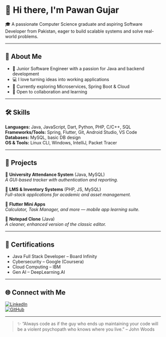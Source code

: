 # 👋 Hi there, I'm Pawan Gujar

🎓 A passionate Computer Science graduate and aspiring Software Developer from Pakistan, eager to build scalable systems and solve real-world problems.

---

## 🚀 About Me

- 🎯 Junior Software Engineer with a passion for Java and backend development
- 💻 I love turning ideas into working applications
- 📘 Currently exploring Microservices, Spring Boot & Cloud
- 🤝 Open to collaboration and learning

---

## 🛠️ Skills

**Languages:** Java, JavaScript, Dart, Python, PHP, C/C++, SQL  
**Frameworks/Tools:** Spring, Flutter, Git, Android Studio, VS Code  
**Databases:** MySQL, basic DB design  
**OS & Tools:** Linux CLI, Windows, IntelliJ, Packet Tracer

---

## 📂 Projects

🔹 **University Attendance System** (Java, MySQL)  
_A GUI-based tracker with authentication and reporting._

🔹 **LMS & Inventory Systems** (PHP, JS, MySQL)  
_Full-stack applications for academic and asset management._

🔹 **Flutter Mini Apps**  
_Calculator, Task Manager, and more — mobile app learning suite._

🔹 **Notepad Clone** (Java)  
_A cleaner, enhanced version of the classic editor._

---

## 📜 Certifications

- Java Full Stack Developer – Board Infinity  
- Cybersecurity – Google (Coursera)  
- Cloud Computing – IBM  
- Gen AI – DeepLearning.AI  

---

## 🌐 Connect with Me

[![LinkedIn](https://img.shields.io/badge/LinkedIn-blue?style=flat&logo=linkedin)](https://www.linkedin.com/in/pawangujar)  
[![GitHub](https://img.shields.io/badge/GitHub-333?style=flat&logo=github&logoColor=white)](https://github.com/PawanGujar)

---

> ✨ “Always code as if the guy who ends up maintaining your code will be a violent psychopath who knows where you live.” – John Woods
